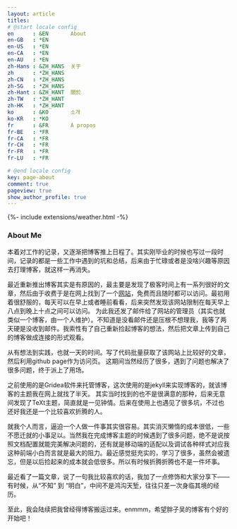 ```yaml
---
layout: article
titles:
# @start locale config
en      : &EN       About
en-GB   : *EN
en-US   : *EN
en-CA   : *EN
en-AU   : *EN
zh-Hans : &ZH_HANS  关于
zh      : *ZH_HANS
zh-CN   : *ZH_HANS
zh-SG   : *ZH_HANS
zh-Hant : &ZH_HANT  關於
zh-TW   : *ZH_HANT
zh-HK   : *ZH_HANT
ko      : &KO       소개
ko-KR   : *KO
fr      : &FR       À propos
fr-BE   : *FR
fr-CA   : *FR
fr-CH   : *FR
fr-FR   : *FR
fr-LU   : *FR

# @end locale config
key: page-about
comment: true
pageview: true
show_author_profile: true
---
```

<div>{%- include extensions/weather.html -%}</div>

### About Me

本着对工作的记录，又逐渐把博客推上日程了。其实刚毕业的时候也写过一段时间，记录的都是一些工作中遇到的坑和总结，后来由于忙碌或者是没啥兴趣等原因去打理博客，就这样一再消失。

最近重新推出博客其实是有原因的，最主要是发现了极客时间上有一系列很好的文章，然后由于收费于是在网上找到了一个[网站](https://study.10086.fund:23350)，免费而且随时都可以访问。最初用着很舒服的，每天可以在早上或者睡前看看，后来突然发现该网站限制在每天早上八点到晚上十点之间可以访问。 为此我还发了邮件给了网站的管理员（其实也就类似一个博客，由一个人维护）。不知道是没看邮件还是压根不想理我，我等了两天硬是没收到邮件。我索性有了自己重新捡起博客的想法，然后把文章上传到自己的博客做成连接的形式观看。

从有想法到实践，也就一天的时间。写了代码批量获取了该网站上比较好的文章，然后利用github page作为访问页。 这期间当然经历了很多，遇到了问题也解决了很多问题，终于派上了用场。

之前使用的是Gridea软件来托管博客，这次使用的是jekyll来实现博客的，就该博客的主题我在网上就找了半天。 其实当时找到的也不是很满意的那种，后来无意间发现了TeXt主题，简直就是一见钟情。后来在使用上也遇见了很多坑，不过也还好我还是一个比较喜欢折腾的人。

就我个人而言，逼迫一个人做一件事其实很容易。其实消灭懒惰的成本很低，一些不愿迁就的小事足以。当然我在完成博客主题的时候遇到了很多问题，绝不是说按照文档配置就能完美解决问题的，还有就是移动端的适配以及调试各种样式对应我这种前端小白而言就是最大的阻力。最近感觉挺充实的，学习了很多，虽然会被遗忘，但是以后捡起来的成本就会低很多。所以有时候折腾折腾也不是一件坏事。

最近看了一篇文章，说了一句我比较喜欢的话，我加了一点修饰和大家分享下——有时候，从“不知” 到 “明白”，中间不是鸿沟天堑，往往只差一次身临其境的经历。

至此，我会陆续把我曾经得博客搬运过来。enmmm，希望胖子吴的博客有个好的开始吧！




